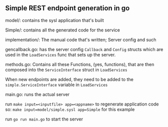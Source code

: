 ## Simple REST endpoint generation in go


model/: contains the sysl application that's built

Simple/: contains all the generated code for the service

implementation/: The manual code that's written; Server config and such

gencallback.go: has the server config `Callback` and `Config` structs which are used in the `LoadServices` func that sets up the server. 

methods.go: Contains all these Functions, (yes, functions), that are then composed into the `ServiceInterface` struct in `LoadServices`

When new endpoints are added, they need to be added to the `simple.ServiceInterface` variable in `LoadServices`

main.go: runs the actual server


run `make input=<inputfile> app=<appname>` to regenerate application code
so: `make input=model/simple.sysl app=Simple` for this example

run `go run main.go` to start the server